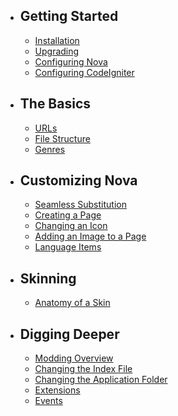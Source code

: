 - ## Getting Started
    - [Installation](/docs/{{version}}/installation)
    - [Upgrading](/docs/{{version}}/upgrade)
    - [Configuring Nova]()
    - [Configuring CodeIgniter]()
- ## The Basics
    - [URLs]()
    - [File Structure]()
    - [Genres]()
- ## Customizing Nova
    - [Seamless Substitution]()
    - [Creating a Page]()
    - [Changing an Icon]()
    - [Adding an Image to a Page]()
    - [Language Items](/docs/{{version}}/language-items)
- ## Skinning
    - [Anatomy of a Skin]()
- ## Digging Deeper
    - [Modding Overview]()
    - [Changing the Index File]()
    - [Changing the Application Folder]()
    - [Extensions](/docs/{{version}}/extensions)
    - [Events](/docs/{{version}}/events)